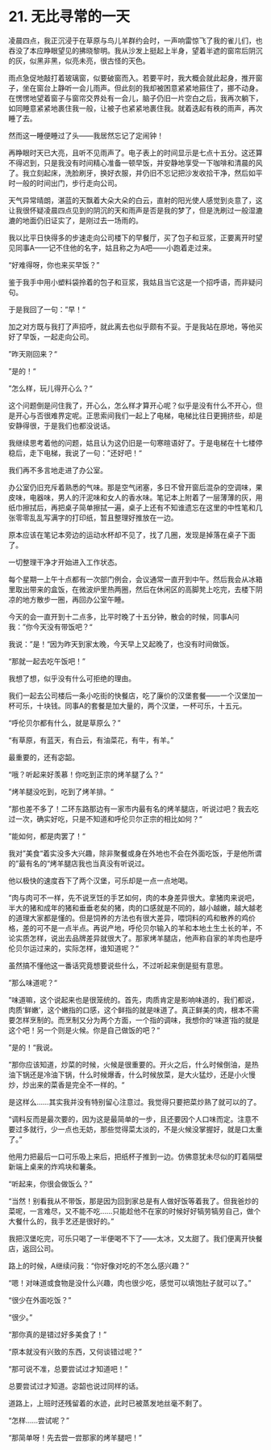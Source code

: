 # 21. 无比寻常的一天

凌晨四点，我正沉浸于在草原与鸟儿羊群约会时，一声响雷惊飞了我的雀儿们，也吞没了本应睁眼望见的拂晓黎明。我从沙发上挺起上半身，望着半遮的窗帘后阴沉的灰，似黑非黑，似亮未亮，很古怪的天色。

雨点急促地敲打着玻璃窗，似要破窗而入。若要平时，我大概会就此起身，推开窗子，坐在窗台上静听一会儿雨声。但此刻的我却被困意紧紧地箍住了，挪不动身。在愣愣地望着窗子与窗帘交界处有一会儿，脑子仍旧一片空白之后，我再次躺下，如同睡意紧紧地裹住我一般，让被子也紧紧地裹住我。就着迭起有秩的雨声，再次睡了去。

然而这一睡便睡过了头——我居然忘记了定闹钟！

再睁眼时天已大亮，且听不见雨声了。电子表上的时间显示是七点十五分。这还算不得迟到，只是我没有时间精心准备一顿早饭，并安静地享受一下咖啡和清晨的风了。我立刻起床，洗脸刷牙，换好衣服，并仍旧不忘记把沙发收拾干净，然后如平时一般的时间出门，步行走向公司。

天气异常晴朗，湛蓝的天飘着大朵大朵的白云，直射的阳光使人感觉到炎意了，这让我很怀疑凌晨四点见到的阴沉的天和雨声是否是我的梦了，但是洗刷过一般湿漉漉的地面仍旧证实了，是刚过去一场雨的。

我以比平日快得多的步速走向公司楼下的早餐厅，买了包子和豆浆，正要离开时望见同事A——记不住他的名字，姑且称之为A吧——小跑着走过来。

“好难得呀，你也来买早饭？”

鉴于我手中用小塑料袋拎着的包子和豆浆，我姑且当它这是一个招呼语，而非疑问句。

于是我回了一句：”早！“

加之对方既与我打了声招呼，就此离去也似乎颇有不妥。于是我站在原地，等他买好了早饭，一起走向公司。

”昨天刚回来？“

”是的！“

”怎么样，玩儿得开心么？“

这个问题倒是问住我了，开心么，怎么样才算开心呢？似乎是没有什么不开心，但是开心与否很难界定呢。正思索间我们一起上了电梯，电梯比往日更拥挤些，却是安静得很，于是我们也都没说话。

我继续思考着他的问题，姑且认为这仍旧是一句寒暄语好了。于是电梯在十七楼停稳后，走下电梯，我说了一句：”还好吧！“

我们再不多言地走进了办公室。

办公室仍旧充斥着熟悉的气味。那是空气闭塞，多日不曾开窗后混杂的空调味，果皮味，电器味，男人的汗泥味和女人的香水味。笔记本上附着了一层薄薄的灰，用纸巾擦拭后，再把桌子简单擦拭一遍，桌子上还有不知谁遗忘在这里的中性笔和几张零零乱乱写满字的打印纸，暂且整理好推放在一边。

原本应该在笔记本旁边的运动水杯却不见了，找了几圈，发现是掉落在桌子下面了。

一切整理干净才开始进入工作状态。

每个星期一上午十点都有一次部门例会，会议通常一直开到中午。然后我会从冰箱里取出带来的盒饭，在微波炉里热两圈，然后在休闲区的高脚凳上吃完，去楼下阴凉的地方散步一圈，再回办公室午睡。

今天的会一直开到十二点多，比平时晚了十五分钟，散会的时候，同事A问我：”你今天没有带饭吧？“

我说：”是！“因为昨天到家太晚，今天早上又起晚了，也没有时间做饭。

“那就一起去吃午饭吧！”

我想了想，似乎没有什么可拒绝的理由。

我们一起去公司楼后一条小吃街的快餐店，吃了廉价的汉堡套餐——一个汉堡加一杯可乐，十块钱。同事A的套餐是加大量的，两个汉堡，一杯可乐，十五元。

“呼伦贝尔都有什么，就是草原么？”

“有草原，有蓝天，有白云，有油菜花，有牛，有羊。”

最重要的，还有宓韶。

“哦？听起来好羡慕！你吃到正宗的烤羊腿了么？“

”烤羊腿没吃到，吃到了烤羊排。“

”那也差不多了！二环东路那边有一家市内最有名的烤羊腿店，听说过吧？我去吃过一次，确实好吃，只是不知道和呼伦贝尔正宗的相比如何？“

”能如何，都是肉罢了！“

我对”美食“着实没多大兴趣，除非聚餐或身在外地也不会在外面吃饭，于是他所谓的”最有名的“烤羊腿店我也当真没有听说过。

他以极快的速度吞下了两个汉堡，可乐却是一点一点地喝。

”肉与肉可不一样，先不说烹饪的手艺如何，肉的本身差异很大。拿猪肉来说吧，半大的猪和成年的猪和垂垂老矣的猪，肉的口感就是不同的，越小越嫩，越大越老的道理大家都是懂的。但是饲养的方法也有很大差异，喂饲料的鸡和散养的鸡价格，差的可不是一点半点。再说产地，呼伦贝尔输入的羊和本地土生土长的羊，不论实质怎样，说出去品牌差异就很大了。那家烤羊腿店，他声称自家的羊肉也是呼伦贝尔运过来的，实际怎样，谁知道呢？“

虽然搞不懂他这一番话究竟想要说些什么，不过听起来倒是挺有意思。

”那么味道呢？“

”味道嘛，这个说起来也是很笼统的。首先，肉质肯定是影响味道的，我们都说，肉质‘鲜嫩’，这个嫩指的口感，这个鲜指的就是味道了。真正鲜美的肉，根本不需要怎样烹制的。而烹制又分为两个方面，一个指的调味，我想你的‘味道’指的就是这个吧！另一个则是火候。你是自己做饭的吧？“

”是的！“我说。

”那你应该知道，炒菜的时候，火候是很重要的。开火之后，什么时候倒油，是热油下锅还是冷油下锅，什么时候爆香，什么时候放菜，是大火猛炒，还是小火慢炒，炒出来的菜香是完全不一样的。“

是这样么……其实我并没有特别留心注意过。我觉得只要把菜炒熟了就可以的了。

“调料反而是最次要的，因为这是最简单的一步，且还要因个人口味而定。注意不要过多就行，少一点也无妨，那些觉得菜太淡的，不是火候没掌握好，就是口太重了。”

他用力把最后一口可乐吸上来后，把纸杯子推到一边。仿佛意犹未尽似的盯着隔壁新端上桌来的炸鸡块和薯条。

“听起来，你很会做饭么？”

“当然！别看我从不带饭，那是因为回到家总是有人做好饭等着我了。但我爸炒的菜呢，一言难尽，又不能不吃……只能趁他不在家的时候好好犒劳犒劳自己，做个大餐什么的，我手艺还是很好的。”

我把汉堡吃完，可乐只喝了一半便喝不下了——太冰，又太甜了。我们便离开快餐店，返回公司。

路上的时候，A继续问我：“你好像对吃的不怎么感兴趣？”

“嗯！对味道或食物是没什么兴趣，肉也很少吃，感觉可以填饱肚子就可以了。”

“很少在外面吃饭？”

“很少。”

“那你真的是错过好多美食了！”

“原本就没有兴致的东西，又何谈错过呢？”

“那可说不准，总要尝试过才知道吧！”

总要尝试过才知道。宓韶也说过同样的话。

道路上，上班时还残留着的水迹，此时已被蒸发地丝毫不剩了。

“怎样……尝试呢？”

“那简单呀！先去尝一尝那家的烤羊腿吧！”



